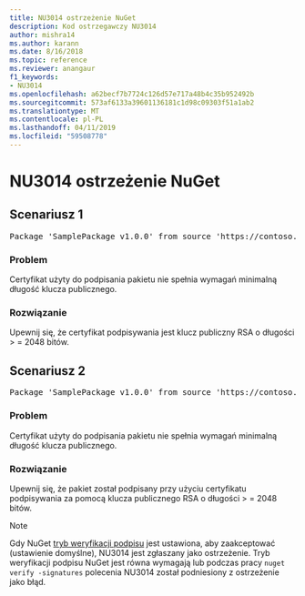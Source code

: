 ```yaml
---
title: NU3014 ostrzeżenie NuGet
description: Kod ostrzegawczy NU3014
author: mishra14
ms.author: karann
ms.date: 8/16/2018
ms.topic: reference
ms.reviewer: anangaur
f1_keywords:
- NU3014
ms.openlocfilehash: a62becf7b7724c126d57e717a48b4c35b952492b
ms.sourcegitcommit: 573af6133a39601136181c1d98c09303f51a1ab2
ms.translationtype: MT
ms.contentlocale: pl-PL
ms.lasthandoff: 04/11/2019
ms.locfileid: "59508778"
---
```

# <a name="nuget-warning-nu3014"></a>NU3014 ostrzeżenie NuGet

## <a name="scenario-1"></a>Scenariusz 1

<pre>Package 'SamplePackage v1.0.0' from source 'https://contoso.com/index.json': The signing certificate does not meet a minimum public key length requirement.</pre>

### <a name="issue"></a>Problem

Certyfikat użyty do podpisania pakietu nie spełnia wymagań minimalną długość klucza publicznego.


### <a name="solution"></a>Rozwiązanie

Upewnij się, że certyfikat podpisywania jest klucz publiczny RSA o długości > = 2048 bitów.



## <a name="scenario-2"></a>Scenariusz 2

<pre>Package 'SamplePackage v1.0.0' from source 'https://contoso.com/index.json': The primary signature's certificate does not meet a minimum public key length requirement.</pre>

### <a name="issue"></a>Problem

Certyfikat użyty do podpisania pakietu nie spełnia wymagań minimalną długość klucza publicznego.


### <a name="solution"></a>Rozwiązanie

Upewnij się, że pakiet został podpisany przy użyciu certyfikatu podpisywania za pomocą klucza publicznego RSA o długości > = 2048 bitów.


> [!Note]
> Gdy NuGet [tryb weryfikacji podpisu](https://docs.microsoft.com/en-us/nuget/consume-packages/installing-signed-packages#configure-package-signature-requirements) jest ustawiona, aby zaakceptować (ustawienie domyślne), NU3014 jest zgłaszany jako ostrzeżenie. Tryb weryfikacji podpisu NuGet jest równa wymagają lub podczas pracy `nuget verify -signatures` polecenia NU3014 został podniesiony z ostrzeżenie jako błąd. 
